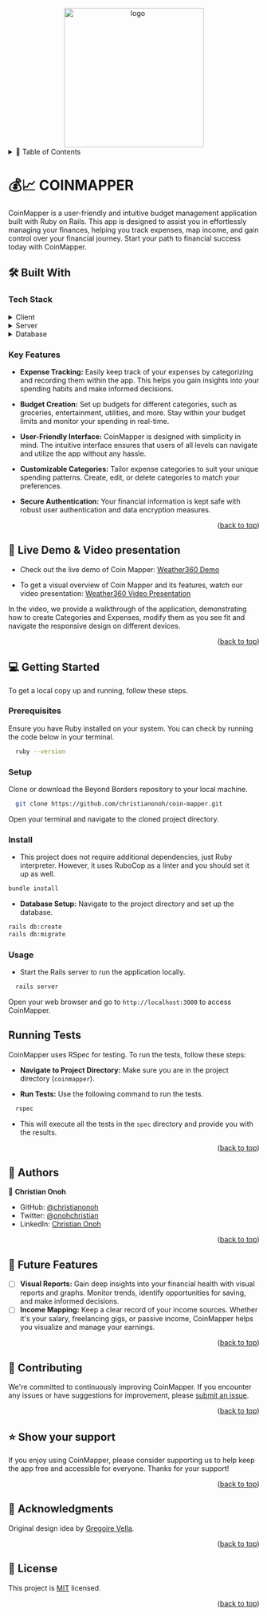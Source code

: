 <a name="readme-top"></a>

<div align="center">
  <img src="./src/assets/logo.png" alt="logo" width="280"  height="auto" />
  <br/>

  <!-- <h3><b>Book Town</b></h3> -->

</div>

<!-- TABLE OF CONTENTS -->
<details>
<summary> 📗 Table of Contents</summary>

- [📖 About the Project](#about-project)
  - [🛠 Built With](#built-with)
    - [Tech Stack](#tech-stack)
    - [Key Features](#key-features)
  - [🚀 Live Demo & Video presentation](#live-demo)
- [💻 Getting Started](#getting-started)
  - [Setup](#setup)
  - [Prerequisites](#prerequisites)
  - [Install](#install)
  - [Usage](#usage)
  - [Run tests](#run-tests)
- [👥 Authors](#authors)
- [🔭 Future Features](#future-features)
- [🤝 Contributing](#contributing)
- [⭐️ Show your support](#support)
- [🙏 Acknowledgements](#acknowledgements)
<!-- - [❓ FAQ (OPTIONAL)](#faq) -->
- [📝 License](#license)
</details>
<!-- PROJECT DESCRIPTION -->

# 💰📈 COINMAPPER <a name="about-project"></a>

CoinMapper is a user-friendly and intuitive budget management application built with Ruby on Rails. This app is designed to assist you in effortlessly managing your finances, helping you track expenses, map income, and gain control over your financial journey. Start your path to financial success today with CoinMapper.
## 🛠 Built With <a name="built-with"></a>

### Tech Stack <a name="tech-stack"></a>

<details>
  <summary>Client</summary>
  <ul>
    <li><a href="https://rubyonrails.org">Ruby on Rails</a></li>
  </ul>
</details>

<details>
  <summary>Server</summary>
  <ul>
    <li>LocalHost</li>
  </ul>
</details>

<details>
<summary>Database</summary>
  <ul>
    <li><a href="https://www.postgresql.org/">PostgreSQL</a></li>
  </ul>
</details>

<!-- Features -->

### Key Features <a name="key-features"></a>

- **Expense Tracking:** Easily keep track of your expenses by categorizing and recording them within the app. This helps you gain insights into your spending habits and make informed decisions.

- **Budget Creation:** Set up budgets for different categories, such as groceries, entertainment, utilities, and more. Stay within your budget limits and monitor your spending in real-time.

- **User-Friendly Interface:** CoinMapper is designed with simplicity in mind. The intuitive interface ensures that users of all levels can navigate and utilize the app without any hassle.

- **Customizable Categories:** Tailor expense categories to suit your unique spending patterns. Create, edit, or delete categories to match your preferences.

- **Secure Authentication:** Your financial information is kept safe with robust user authentication and data encryption measures.

<p align="right">(<a href="#readme-top">back to top</a>)</p>

<!-- LIVE DEMO -->

## 🚀 Live Demo & Video presentation<a name="live-demo"></a>

- Check out the live demo of Coin Mapper: [Weather360 Demo](https://theweather360.onrender.com/)

- To get a visual overview of Coin Mapper and its features, watch our video presentation: [Weather360 Video Presentation](https://www.loom.com/share/d9931e4bfc7b46f5a08a69dab1bf04da)

In the video, we provide a walkthrough of the application, demonstrating how to create Categories and Expenses, modify them as you see fit and navigate the responsive design on different devices.

<p align="right">(<a href="#readme-top">back to top</a>)</p>  

<!-- GETTING STARTED -->

## 💻 Getting Started <a name="getting-started"></a>

To get a local copy up and running, follow these steps.

### Prerequisites

Ensure you have Ruby installed on your system. You can check by running the code below in your terminal.
```sh
  ruby --version
```
### Setup

Clone or download the Beyond Borders repository to your local machine.
```sh
  git clone https://github.com/christianonoh/coin-mapper.git
```
Open your terminal and navigate to the cloned project directory.

### Install

- This project does not require additional dependencies, just Ruby interpreter. However, it uses RuboCop as a linter and you should set it up as well.

```sh
bundle install
```
- **Database Setup:** Navigate to the project directory and set up the database.
```sh
rails db:create
rails db:migrate
```
### Usage
 - Start the Rails server to run the application locally.

```sh
  rails server
```
Open your web browser and go to `http://localhost:3000` to access CoinMapper.

## Running Tests

CoinMapper uses RSpec for testing. To run the tests, follow these steps:

- **Navigate to Project Directory:** Make sure you are in the project directory (`coinmapper`).

- **Run Tests:** Use the following command to run the tests.
```sh
  rspec
```
- This will execute all the tests in the `spec` directory and provide you with the results.

<p align="right">(<a href="#readme-top">back to top</a>)</p>

<!-- AUTHORS -->

## 👥 Authors <a name="authors"></a>

👤 **Christian Onoh**

- GitHub: [@christianonoh](https://github.com/christianonoh)
- Twitter: [@onohchristian](https://twitter.com/onohchristian)
- LinkedIn: [Christian Onoh](https://www.linkedin.com/in/christianonoh)

<p align="right">(<a href="#readme-top">back to top</a>)</p>

<!-- FUTURE FEATURES -->

## 🔭 Future Features <a name="future-features"></a>

- [ ] **Visual Reports:** Gain deep insights into your financial health with visual reports and graphs. Monitor trends, identify opportunities for saving, and make informed decisions.
- [ ] **Income Mapping:** Keep a clear record of your income sources. Whether it's your salary, freelancing gigs, or passive income, CoinMapper helps you visualize and manage your earnings.
<p align="right">(<a href="#readme-top">back to top</a>)</p>

<!-- CONTRIBUTING -->

## 🤝 Contributing <a name="contributing"></a>

We're committed to continuously improving CoinMapper. If you encounter any issues or have suggestions for improvement, please [submit an issue](https://github.com/christianonoh/coin-mapper/issues).

<p align="right">(<a href="#readme-top">back to top</a>)</p>

<!-- SUPPORT -->

## ⭐️ Show your support <a name="support"></a>

If you enjoy using CoinMapper, please consider supporting us to help keep the app free and accessible for everyone. Thanks for your support!

<p align="right">(<a href="#readme-top">back to top</a>)</p>

<!-- ACKNOWLEDGEMENTS -->

## 🙏 Acknowledgments <a name="acknowledgements"></a>

Original design idea by [Gregoire Vella](https://www.behance.net/gregoirevella).

<p align="right">(<a href="#readme-top">back to top</a>)</p>


<!-- LICENSE -->

## 📝 License <a name="license"></a>

This project is [MIT](./LICENSE) licensed.

<p align="right">(<a href="#readme-top">back to top</a>)</p>
